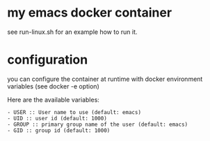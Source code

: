 # my emacs docker container

see run-linux.sh for an example how to run it.

# configuration

you can configure the container at runtime with docker environment variables (see docker -e option)

Here are the available variables:

    - USER :: User name to use (default: emacs)
    - UID :: user id (default: 1000)
    - GROUP :: primary group name of the user (default: emacs)
    - GID :: group id (default: 1000)
